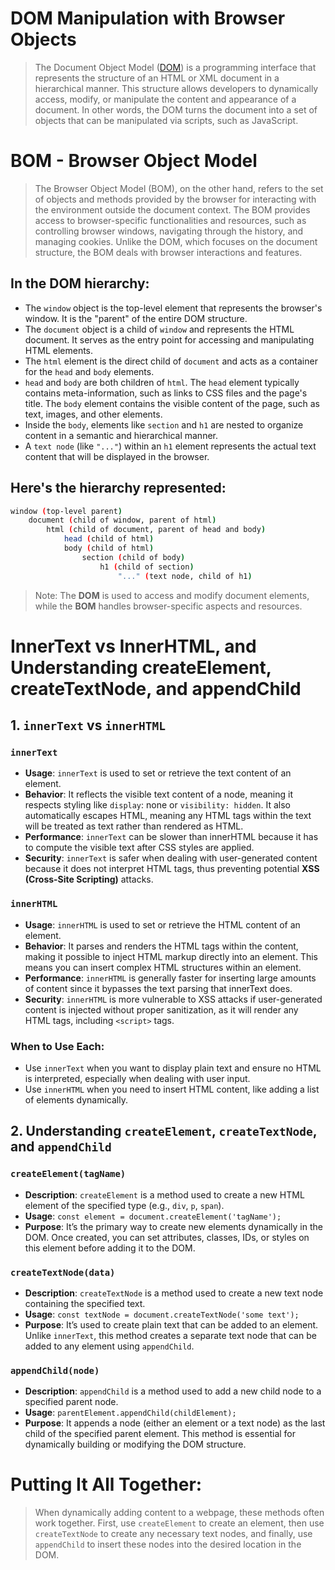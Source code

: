 # DOM Manipulation with Browser Objects

> The Document Object Model ([DOM](https://developer.mozilla.org/pt-BR/docs/Web/API/Document_Object_Model)) is a programming
> interface that represents the structure of an HTML or XML document in a hierarchical manner. This structure allows developers to
> dynamically access, modify, or manipulate the content and appearance of a document. In other words, the DOM turns the document
> into a set of objects that can be manipulated via scripts, such as JavaScript.

# BOM - Browser Object Model

> The Browser Object Model (BOM), on the other hand, refers to the set of objects and methods provided by the browser for
> interacting with the environment outside the document context. The BOM provides access to browser-specific functionalities and
> resources, such as controlling browser windows, navigating through the history, and managing cookies. Unlike the DOM, which
> focuses on the document structure, the BOM deals with browser interactions and features.

## In the DOM hierarchy:

- The `window` object is the top-level element that represents the browser's window. It is the "parent" of the entire DOM structure.
- The `document` object is a child of `window` and represents the HTML document. It serves as the entry point for accessing and manipulating HTML elements.
- The `html` element is the direct child of `document` and acts as a container for the `head` and `body` elements.
- `head` and `body` are both children of `html`. The `head` element typically contains meta-information, such as links to CSS files and the page's title. The `body` element contains the visible content of the page, such as text, images, and other elements.
- Inside the `body`, elements like `section` and `h1` are nested to organize content in a semantic and hierarchical manner.
- A `text node` (like `"..."`) within an `h1` element represents the actual text content that will be displayed in the browser.

## Here's the hierarchy represented:

```bash
window (top-level parent)
    document (child of window, parent of html)
        html (child of document, parent of head and body)
            head (child of html)
            body (child of html)
                section (child of body)
                    h1 (child of section)
                        "..." (text node, child of h1)
```

> Note: The **DOM** is used to access and modify document elements, while the **BOM** handles browser-specific aspects and resources.

# InnerText vs InnerHTML, and Understanding createElement, createTextNode, and appendChild

## 1. `innerText` vs `innerHTML`

### `innerText`

- **Usage**: `innerText` is used to set or retrieve the text content of an element.
- **Behavior**: It reflects the visible text content of a node, meaning it respects styling like `display`: none or
  `visibility: hidden`. It also automatically escapes HTML, meaning any HTML tags within the text will be treated as text rather
  than rendered as HTML.
- **Performance**: `innerText` can be slower than innerHTML because it has to compute the visible text after CSS styles are applied.
- **Security**: `innerText` is safer when dealing with user-generated content because it does not interpret HTML tags, thus
  preventing potential **XSS (Cross-Site Scripting)** attacks.

### `innerHTML`

- **Usage**: `innerHTML` is used to set or retrieve the HTML content of an element.
- **Behavior**: It parses and renders the HTML tags within the content, making it possible to inject HTML markup directly into an
  element. This means you can insert complex HTML structures within an element.
- **Performance**: `innerHTML` is generally faster for inserting large amounts of content since it bypasses the text parsing that
  innerText does.
- **Security**: `innerHTML` is more vulnerable to XSS attacks if user-generated content is injected without proper sanitization, as
  it will render any HTML tags, including `<script>` tags.

### **When to Use Each**:

- Use `innerText` when you want to display plain text and ensure no HTML is interpreted, especially when dealing with user input.
- Use `innerHTML` when you need to insert HTML content, like adding a list of elements dynamically.

## 2. Understanding `createElement`, `createTextNode`, and `appendChild`

### `createElement(tagName)`

- **Description**: `createElement` is a method used to create a new HTML element of the specified type (e.g., `div`, `p`, `span`).
- **Usage**: `const element = document.createElement('tagName');`
- **Purpose**: It’s the primary way to create new elements dynamically in the DOM. Once created, you can set attributes,
  classes, IDs, or styles on this element before adding it to the DOM.

### `createTextNode(data)`

- **Description**: `createTextNode` is a method used to create a new text node containing the specified text.
- **Usage**: `const textNode = document.createTextNode('some text');`
- **Purpose**: It’s used to create plain text that can be added to an element. Unlike `innerText`,
  this method creates a separate text node that can be added to any element using `appendChild`.

### `appendChild(node)`

- **Description**: `appendChild` is a method used to add a new child node to a specified parent node.
- **Usage**: `parentElement.appendChild(childElement);`
- **Purpose**: It appends a node (either an element or a text node) as the last child of the specified parent element.
  This method is essential for dynamically building or modifying the DOM structure.

# Putting It All Together:

> When dynamically adding content to a webpage, these methods often work together. First, use `createElement` to create an
> element, then use `createTextNode` to create any necessary text nodes, and finally, use `appendChild` to insert these nodes into
> the desired location in the DOM.
